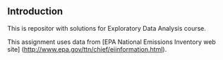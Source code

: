 ## Introduction
This is repositor with solutions for Exploratory Data Analysis course.

This assignment uses data from [EPA National Emissions Inventory web site] (http://www.epa.gov/ttn/chief/eiinformation.html).
